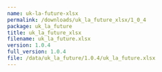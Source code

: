 ```yaml
---
name: uk-la-future-xlsx
permalink: /downloads/uk_la_future_xlsx/1_0_4
package: uk_la_future
title: uk_la_future_xlsx
filename: uk_la_future.xlsx
version: 1.0.4
full_version: 1.0.4
file: /data/uk_la_future/1.0.4/uk_la_future.xlsx
---
```

